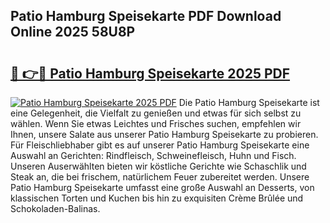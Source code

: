 ## Patio Hamburg Speisekarte PDF Download Online 2025 58U8P

# <h2><a href="http://gccm47.nevu.top/?p=Patio+Hamburg+Speisekarte">🔗 👉🔴 Patio Hamburg Speisekarte 2025 PDF</a></h2>

[![Patio Hamburg Speisekarte 2025 PDF](https://i.imgur.com/dBaPXMq.png)](http://gccm47.nevu.top/?p=Patio+Hamburg+Speisekarte)
Die Patio Hamburg Speisekarte ist eine Gelegenheit, die Vielfalt zu genießen und etwas für sich selbst zu wählen. Wenn Sie etwas Leichtes und Frisches suchen, empfehlen wir Ihnen, unsere Salate aus unserer Patio Hamburg Speisekarte zu probieren. Für Fleischliebhaber gibt es auf unserer Patio Hamburg Speisekarte eine Auswahl an Gerichten: Rindfleisch, Schweinefleisch, Huhn und Fisch. Unseren Auserwählten bieten wir köstliche Gerichte wie Schaschlik und Steak an, die bei frischem, natürlichem Feuer zubereitet werden. Unsere Patio Hamburg Speisekarte umfasst eine große Auswahl an Desserts, von klassischen Torten und Kuchen bis hin zu exquisiten Crème Brûlée und Schokoladen-Balinas.
